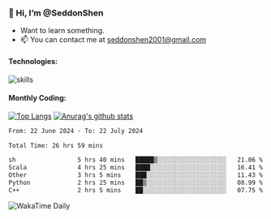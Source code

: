 ### 👋 Hi, I’m @SeddonShen
- Want to learn something.
- 📫 You can contact me at seddonshen2001@gmail.com

#### Technologies:

![skills](https://skillicons.dev/icons?i=scala,js,html,css,bootstrap,jquery,c,cpp,cloudflare,django,docker,flask,git,github,githubactions,linux,latex,mysql,nodejs,ps,php,pr,py,raspberrypi,redis,unreal,v,vscode,vue,bash)

#### Monthly Coding:
[![Top Langs](https://github-readme-stats.vercel.app/api/top-langs?username=seddonshen&show_icons=true&locale=en&layout=compact&hide=html&langs_count=8)](https://github.com/SeddonShen/)
[![Anurag's github stats](https://github-readme-stats.vercel.app/api?username=SeddonShen&count_private=true&show_icons=true)](https://github.com/anuraghazra/github-readme-stats)
<!--START_SECTION:waka-->

```txt
From: 22 June 2024 - To: 22 July 2024

Total Time: 26 hrs 59 mins

sh                 5 hrs 40 mins   █████▒░░░░░░░░░░░░░░░░░░░   21.06 %
Scala              4 hrs 25 mins   ████░░░░░░░░░░░░░░░░░░░░░   16.41 %
Other              3 hrs 5 mins    ███░░░░░░░░░░░░░░░░░░░░░░   11.43 %
Python             2 hrs 25 mins   ██▒░░░░░░░░░░░░░░░░░░░░░░   08.99 %
C++                2 hrs 5 mins    ██░░░░░░░░░░░░░░░░░░░░░░░   07.75 %
```

<!--END_SECTION:waka-->

![WakaTime Daily](https://wakatime.com/share/@seddon2001/61a7e342-5f12-4fea-bf92-1fac161e97d6.svg)
<!---
SeddonShen/SeddonShen is a ✨ special ✨ repository because its `README.md` (this file) appears on your GitHub profile.
You can click the Preview link to take a look at your changes.
--->
